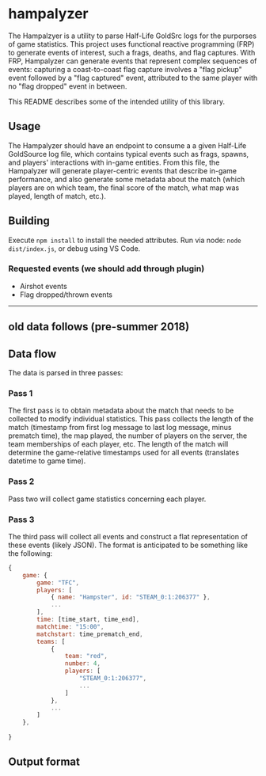 # hampalyzer

The Hampalzyer is a utility to parse Half-Life GoldSrc logs for the purporses of game statistics.  This project uses functional reactive programming (FRP) to generate events of interest, such a frags, deaths, and flag captures.  With FRP, Hampalyzer can generate events that represent complex sequences of events: capturing a coast-to-coast flag capture involves a "flag pickup" event followed by a "flag captured" event, attributed to the same player with no "flag dropped" event in between.

This README describes some of the intended utility of this library.

## Usage

The Hampalyzer should have an endpoint to consume a a given Half-Life GoldSource log file, which contains typical events such as frags, spawns, and players' interactions with in-game entities. From this file, the Hampalyzer will generate player-centric events that describe in-game performance, and also generate some metadata about the match (which players are on which team, 
the final score of the match, what map was played, length of match, etc.).

## Building

Execute `npm install` to install the needed attributes.  Run via node: `node dist/index.js`, or debug using VS Code.

### Requested events (we should add through plugin)
* Airshot events
* Flag dropped/thrown events



---

## old data follows (pre-summer 2018)

## Data flow

The data is parsed in three passes:

### Pass 1

The first pass is to obtain metadata about the match that needs to be collected to modify individual statistics.  This pass collects the length of the match (timestamp from first log message to last log message, minus prematch time), the map played, the number of players on the server, the team memberships of each player, etc.  The length of the match will determine the game-relative timestamps used for all events (translates datetime to game time).

### Pass 2

Pass two will collect game statistics concerning each player.

### Pass 3

The third pass will collect all events and construct a flat representation of these events (likely JSON).  The format is anticipated to be something like the following:

```javascript
{
    game: {
        game: "TFC",
        players: [
            { name: "Hampster", id: "STEAM_0:1:206377" },
            ...
        ],
        time: [time_start, time_end],
        matchtime: "15:00",
        matchstart: time_prematch_end,
        teams: [
            { 
                team: "red", 
                number: 4,
                players: [
                    "STEAM_0:1:206377",
                    ...
                ] 
            },
            ...
        ]
    },
    
}
```

## Output format
